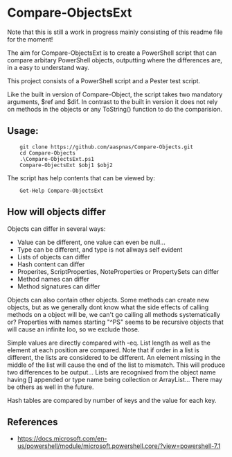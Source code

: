 # Compare-ObjectsExt

Note that this is still a work in progress mainly consisting of this readme file for the moment!

The aim for Compare-ObjectsExt is to create a PowerShell script that can 
compare arbitary PowerShell objects, outputting where the differences are, in a easy to understand way.

This project consists of a PowerShell script and a Pester test script.

Like the built in version of Compare-Object, the script takes two mandatory arguments, $ref and $dif. In contrast to the built in version it does not rely on methods in the objects or any ToString() function to do the comparision.

## Usage: 

        git clone https://github.com/aaspnas/Compare-Objects.git
        cd Compare-Objects
        .\Compare-ObjectsExt.ps1
        Compare-ObjectsExt $obj1 $obj2

The script has help contents that can be viewed by:
 
        Get-Help Compare-ObjectsExt

## How will objects differ

Objects can differ in several ways:
- Value can be different, one value can even be null...
- Type can be different, and type is not allways self evident
- Lists of objects can differ
- Hash content can differ
- Properites, ScriptProperties, NoteProperties or PropertySets can differ
- Method names can differ
- Method signatures can differ

Objects can also contain other objects.  Some methods can create new objects, but as we generally dont know what the side effects of calling methods on a object will be, we can't go calling all methods systematically or? Properties with names starting "^PS" seems to be recursive objects that 
will cause an infinite loo, so we exclude those.

Simple values are directly compared with -eq. List length as well as the element at each position are compared. Note that if order in a list is different, the lists are considered to be different. An element missing in the middle of the list will cause the end of the list to mismatch. This will produce two differences to be output... Lists are recognixed from the object name having [] appended or type name being collection or ArrayList... There may be others as well in the future.

Hash tables are compared by number of keys and the value for each key. 

## References

- https://docs.microsoft.com/en-us/powershell/module/microsoft.powershell.core/?view=powershell-7.1